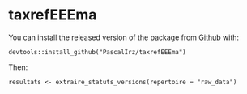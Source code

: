 # taxrefEEEma

You can install the released version of the package from [Github](https://github.com/PascalIrz/taxrefEEEma) with:

    devtools::install_github("PascalIrz/taxrefEEEma")
    
 Then:
    
    resultats <- extraire_statuts_versions(repertoire = "raw_data")
